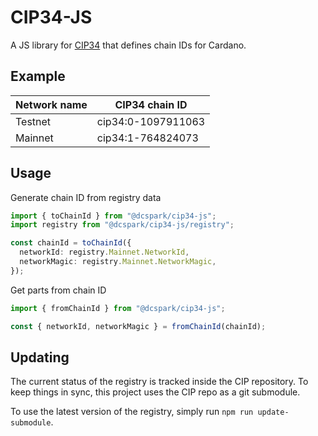 # CIP34-JS

A JS library for [CIP34](https://github.com/cardano-foundation/CIPs/tree/master/CIP-0034) that defines chain IDs for Cardano.

## Example

| Network name | CIP34 chain ID     |
| ------------ | ------------------ |
| Testnet      | cip34:0-1097911063 |
| Mainnet      | cip34:1-764824073  |

## Usage

Generate chain ID from registry data

```typescript
import { toChainId } from "@dcspark/cip34-js";
import registry from "@dcspark/cip34-js/registry";

const chainId = toChainId({
  networkId: registry.Mainnet.NetworkId,
  networkMagic: registry.Mainnet.NetworkMagic,
});
```

Get parts from chain ID

```typescript
import { fromChainId } from "@dcspark/cip34-js";

const { networkId, networkMagic } = fromChainId(chainId);
```

## Updating

The current status of the registry is tracked inside the CIP repository. To keep things in sync, this project uses the CIP repo as a git submodule.

To use the latest version of the registry, simply run `npm run update-submodule`.
